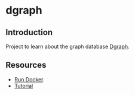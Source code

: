 # dgraph

## Introduction

Project to learn about the graph database [Dgraph](https://dgraph.io/).

## Resources

- [Run Docker](https://dgraph.io/docs/deploy/installation/single-host-setup/).
- [Tutorial](https://dgraph.io/docs/learn/developer/todo-app-tutorial/todo-schema-design/)
